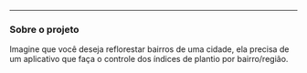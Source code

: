 

---


### Sobre o projeto

Imagine que você deseja reflorestar bairros de uma cidade, ela precisa de um aplicativo que faça o controle dos índices de plantio por bairro/região.
